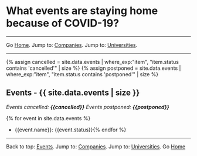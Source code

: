 # What events are staying home because of COVID-19?

---

Go [Home](/). Jump to: <a href="/companies.html">Companies</a>. Jump to: <a href="/universities.html">Universities</a>.

---

<a name="events"></a>
{% assign cancelled = site.data.events | where_exp:"item", "item.status contains 'cancelled'" | size %}
{% assign postponed = site.data.events | where_exp:"item", "item.status contains 'postponed'" | size %}

## Events - {{ site.data.events | size }}

*Events cancelled: **{{cancelled}}***
*Events postponed: **{{postponed}}***

{% for event in site.data.events %}
- {{event.name}}: {{event.status}}{% endfor %}

---

Back to top: <a href="#events">Events</a>. Jump to: <a href="/companies.html">Companies</a>. Jump to: <a href="/universities.html">Universities</a>. Go [Home](/)
